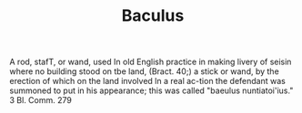 ---
title: Baculus
permalink: "/definitions/baculus.html"
body: A rod, stafT, or wand, used In old English practice in making livery of seisin
  where no building stood on tbe land, (Bract. 40;) a stick or wand, by the erection
  of which on the land involved ln a real ac-tion the defendant was summoned to put
  in his appearance; this was called "baeulus nuntiatoi'ius." 3 Bl. Comm. 279
published_at: '2018-07-07'
layout: post
---